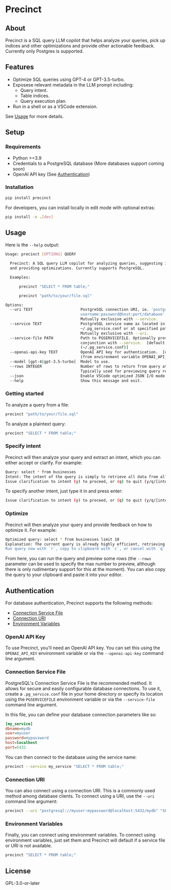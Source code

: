 # Precinct

## About

Precinct is a SQL query LLM copilot that helps analyze your queries, pick up indices and other optimizations and provide other actionable feedback. Currently only Postgres is supported.

## Features

- Optimize SQL queries using GPT-4 or GPT-3.5-turbo.
- Exposese relevant metadata in the LLM prompt including:
  - Query intent.
  - Table indices.
  - Query execution plan.
- Run in a shell or as a VSCode extension. 

See [Usage](#usage) for more details.

## Setup

### Requirements

- Python >=3.9
- Credentials to a PostgreSQL database (More databases support coming soon)
- OpenAI API key (See [Authentication](#authentication))

### Installation

```bash
pip install precinct
```

For developers, you can install locally in edit mode with optional extras:

```bash
pip install -e .[dev]
```

## Usage

Here is the `--help` output:

```bash
Usage: precinct [OPTIONS] QUERY

  Precinct: A SQL query LLM copilot for analyzing queries, suggesting indices,
  and providing optimizations. Currently supports PostgreSQL.

  Examples:

      precinct "SELECT * FROM table;"

      precinct "path/to/your/file.sql"

Options:
  --uri TEXT                     PostgreSQL connection URI, ie. 'postgresql://
                                 username:password@host:port/database'.
                                 Mutually exclusive with --service.
  --service TEXT                 PostgreSQL service name as located in
                                 ~/.pg_service.conf or at specified path.
                                 Mutually exclusive with --uri.
  --service-file PATH            Path to PGSERVICEFILE. Optionally provide in
                                 conjunction with --service.  [default:
                                 (~/.pg_service.conf)]
  --openai-api-key TEXT          OpenAI API key for authentication.  [default:
                                 (from environment variable OPENAI_API_KEY)]
  --model [gpt-4|gpt-3.5-turbo]  Model to use.
  --rows INTEGER                 Number of rows to return from query at most.
                                 Typically used for previewing query results.
  --json                         Enable VSCode optimized JSON I/O mode.
  --help                         Show this message and exit.
```

### Getting started

To analyze a query from a file:

```bash
precinct "path/to/your/file.sql"
```

To analyze a plaintext query:

```bash
precinct "SELECT * FROM table;"
```

### Specify intent

Precinct will then analyze your query and extract an intent, which you can either accept or clarify. For example:

```bash
Query: select * from businesses
Intent: The intent of the query is simply to retrieve all data from all columns in the 'businesses' table.
Issue clarification to intent (y) to proceed, or (q) to quit (y/q/[intent]): y
```

To specify another intent, just type it in and press enter:

```bash
Issue clarification to intent (y) to proceed, or (q) to quit (y/q/[intent]): I want to find all businesses in the 'restaurants' category.
```

### Optimize

Precinct will then analyze your query and provide feedback on how to optimize it. For example:

```bash
Optimized query: select * from businesses limit 10
Explanation: The current query is already highly efficient, retrieving only 10 rows of data in a matter of milliseconds. Since the 'LIMIT' clause restricts the number of records returned, the query ensures minimal data transfer from the database to the application. Optimization refinements like adding WHERE clause or ordering of data will not make significant improvements in this specific scenario. Indices won't have an impact as the data fetched is minimal and not filtered or sorted. Therefore, optimizing this query is not necessary.
Run query now with `r`, copy to clipboard with `c`, or cancel with `q` (r/c/q): c
```

From here, you can run the query and preview some rows (the `--rows` parameter can be used to specify the max number to preview, although there is only rudimentary support for this at the moment). You can also copy the query to your clipboard and paste it into your editor.

## Authentication

For database authentication, Precinct supports the following methods:

- [Connection Service File](#connection-service-file)
- [Connection URI](#connection-uri)
- [Environment Variables](#environment-variables)

### OpenAI API Key

To use Precinct, you'll need an OpenAI API key. You can set this using the `OPENAI_API_KEY` environment variable or via the `--openai-api-key` command line argument.

### Connection Service File

PostgreSQL's Connection Service File is the recommended method. It allows for secure and easily configurable database connections. To use it, create a `.pg_service.conf` file in your home directory or specify its location using the `PGSERVICEFILE` environment variable or via the `--service-file` command line argument.

In this file, you can define your database connection parameters like so:

```ini
[my_service]
dbname=mydb
user=myuser
password=mypassword
host=localhost
port=5432
```

You can then connect to the database using the service name:

```bash
precinct --service my_service "SELECT * FROM table;"
```

### Connection URI

You can also connect using a connection URI. This is a commonly used method among database clients. To connect using a URI, use the `--uri` command line argument:

```bash
precinct --uri "postgresql://myuser:mypassword@localhost:5432/mydb" "SELECT * FROM table;"
```

### Environment Variables

Finally, you can connect using environment variables. To connect using environment variables, just set them and Precinct will default if a service file or URI is not available.

```bash
precinct "SELECT * FROM table;"
```

## License

GPL-3.0-or-later
